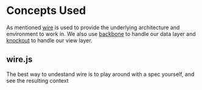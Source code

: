 Concepts Used
=============

As mentioned [wire](/cujojs/wire) is used to provide the underlying architecture and environment to work in. We also use [backbone](http://backbonejs.org/) to handle our data layer and [knockout](http://knockoutjs.com/) to handle our view layer.

wire.js
-------

The best way to undestand wire is to play around with a spec yourself, and see the resulting context
